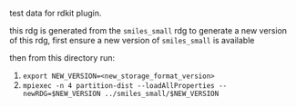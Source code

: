 test data for rdkit plugin.

this rdg is generated from the `smiles_small` rdg
to generate a new version of this rdg, first ensure a new version of `smiles_small` is available

then from this directory run:

1) `export NEW_VERSION=<new_storage_format_version>`
2) `mpiexec -n 4 partition-dist --loadAllProperties --newRDG=$NEW_VERSION ../smiles_small/$NEW_VERSION` 
